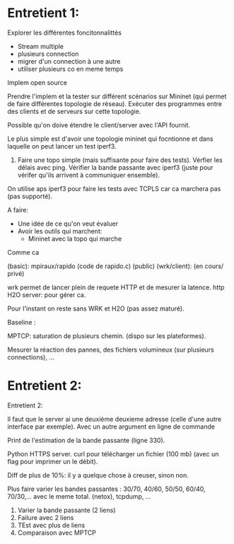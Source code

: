 # Entretient 1:

Explorer les différentes foncitonnalittés
- Stream multiple
- plusieurs connection
- migrer d'un connection à une autre
- utiliser plusieurs co en meme temps

Implem open source

Prendre l'implem et la tester sur différent scénarios sur Mininet (qui permet de faire différentes topologie de réseau).
Exécuter des programmes entre des clients et de serveurs sur cette topologie.

Possible qu'on doive étendre le client/server avec l'API fournit.


Le plus simple est d'avoir une topologie mininet qui focntionne et dans laquelle on peut lancer un test iperf3.

1) Faire une topo simple (mais suffisante pour faire des tests). Vérfier les délais avec ping. Vérifier la bande passante avec iperf3 (juste pour vérifer qu'ils arrivent à communiquer ensemble). 

On utilise aps iperf3 pour faire les tests avec TCPLS car ca marchera pas (pas supporté).

A faire:
- Une idée de ce qu'on veut évaluer
- Avoir les outils qui marchent:
	- Mininet avec la topo qui marche

Comme ca 

(basic): mpiraux/rapido (code de rapido.c) (public)
(wrk/client): (en cours/ privé)

wrk permet de lancer plein de requete HTTP et de mesurer la latence.
http H2O server: pour gérer ca. 

Pour l'instant on reste sans WRK et H2O (pas assez maturé).

Baseline : 

MPTCP: saturation de plusieurs chemin. (dispo sur les plateformes).


Mesurer la réaction des pannes, des fichiers volumineux (sur plusieurs connections), ...


# Entretient 2:

Entretient 2: 

Il faut que le server ai une deuxième deuxieme adresse (celle d'une autre interface par exemple). Avec un autre argument en ligne de commande

Print de l'estimation de la bande passante (ligne 330).

Python HTTPS server. curl pour télécharger un fichier (100 mb) (avec un flag pour imprimer un le débit).

Diff de plus de 10%: il  y a quelque chose à creuser, sinon non. 

Plus faire varier les bandes passantes : 30/70, 40/60, 50/50, 60/40, 70/30,... avec le meme total.  (netox), tcpdump, ...

1) Varier la bande passante (2 liens)
2) Failure avec 2 liens
3) TEst avec plus de liens
4) Comparaison avec MPTCP